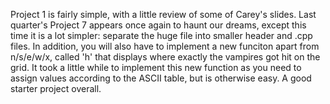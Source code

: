 Project 1 is fairly simple, with a little review of some of Carey's slides. Last quarter's Project 7 appears once again to haunt our dreams, except this time it is a lot simpler: separate the huge file into smaller header and .cpp files. In addition, you will also have to implement a new funciton apart from n/s/e/w/x, called 'h' that displays where exactly the vampires got hit on the grid. It took a little while to implement this new function as you need to assign values according to the ASCII table, but is otherwise easy. A good starter project overall.
